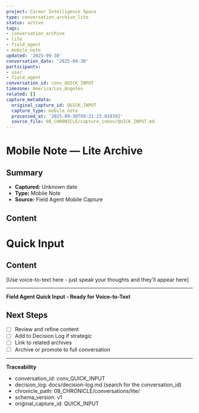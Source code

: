 ```yaml
---
project: Career Intelligence Space
type: conversation_archive_lite
status: active
tags:
- conversation_archive
- lite
- field_agent
- mobile_note
updated: '2025-09-30'
conversation_date: '2025-09-30'
participants:
- user
- field_agent
conversation_id: conv_QUICK_INPUT
timezone: America/Los_Angeles
related: []
capture_metadata:
  original_capture_id: QUICK_INPUT
  capture_type: mobile_note
  processed_at: '2025-09-30T09:21:23.010392'
  source_file: 08_CHRONICLE/capture_inbox/QUICK_INPUT.md
---
```


# Mobile Note — Lite Archive

## Summary
- **Captured:** Unknown date
- **Type:** Mobile Note
- **Source:** Field Agent Mobile Capture

## Content
# Quick Input

## Content
[Use voice-to-text here - just speak your thoughts and they'll appear here]

---
**Field Agent Quick Input - Ready for Voice-to-Text**


## Next Steps
- [ ] Review and refine content
- [ ] Add to Decision Log if strategic
- [ ] Link to related archives
- [ ] Archive or promote to full conversation

---

**Traceability**
- conversation_id: conv_QUICK_INPUT
- decision_log: docs/decision-log.md (search for the conversation_id)
- chronicle_path: 08_CHRONICLE/conversations/lite/
- schema_version: v1
- original_capture_id: QUICK_INPUT
